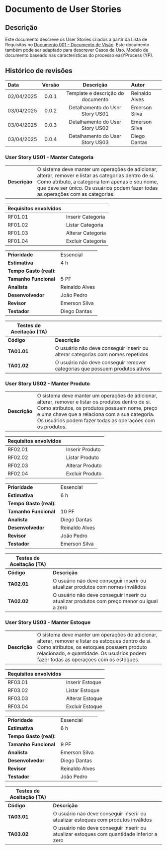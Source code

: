 # Documento de User Stories

## Descrição

Este documento descreve os User Stories criados a partir da Lista de Requisitos no [Documento 001 - Documento de Visão](doc-visao.md). Este documento também pode ser adaptado para descrever Casos de Uso. Modelo de documento baseado nas características do processo easYProcess (YP).

## Histórico de revisões

| Data       | Versão  | Descrição                          | Autor                          |
| :--------- | :-----: | :--------------------------------: | :----------------------------- |
| 02/04/2025 | 0.0.1   | Template e descrição do documento  | Reinaldo Alves |
| 03/04/2025 | 0.0.2   | Detalhamento do User Story US01    | Emerson Silva |
| 03/04/2025 | 0.0.3   | Detalhamento do User Story US02    | Emerson Silva |
| 03/04/2025 | 0.0.4   | Detalhamento do User Story US03    | Diego Dantas |

### User Story US01 - Manter Categoria
|               |                                                                |
| ------------- | :------------------------------------------------------------- |
| **Descrição** | O sistema deve manter um operações de adicionar, alterar, remover e listar as categorias dentro de si. Como atributo, a categoria tem apenas o seu nome, que deve ser único. Os usuários podem fazer todas as operações com as categorias.

| **Requisitos envolvidos** |                                                    |
| ------------- | :------------------------------------------------------------- |
| RF01.01          | Inserir Categoria |
| RF01.02          | Listar Categoria  |
| RF01.03          | Alterar Categoria|
| RF01.04          | Excluir Categoria |

|                           |                                     |
| ------------------------- | ----------------------------------- | 
| **Prioridade**            | Essencial                           | 
| **Estimativa**            | 4 h                                 | 
| **Tempo Gasto (real):**   |                                     | 
| **Tamanho Funcional**     | 5 PF                                | 
| **Analista**              | Reinaldo Alves                      | 
| **Desenvolvedor**         | João Pedro                          | 
| **Revisor**               | Emerson Silva                       | 
| **Testador**              | Diego Dantas                        | 


| Testes de Aceitação (TA) |  |
| ----------- | --------- |
| **Código**      | **Descrição** |
| **TA01.01** | O usuário não deve conseguir inserir ou alterar categorias com nomes repetidos |
| **TA01.02** | O usuário não deve conseguir remover categorias que possuem produtos ativos |


### User Story US02 - Manter Produto
|               |                                                                |
| ------------- | :------------------------------------------------------------- |
| **Descrição** | O sistema deve manter um operações de adicionar, alterar, remover e listar os produtos dentro de si. Como atributos, os produtos possuem nome, preço e uma chave que a relaciona com a sua categoria. Os usuários podem fazer todas as operações com os produtos.

| **Requisitos envolvidos** |                                                    |
| ------------- | :------------------------------------------------------------- |
| RF02.01          | Inserir Produto |
| RF02.02          | Listar Produto  |
| RF02.03          | Alterar Produto|
| RF02.04          | Excluir Produto |

|                           |                                     |
| ------------------------- | ----------------------------------- | 
| **Prioridade**            | Essencial                           | 
| **Estimativa**            | 6 h                                 | 
| **Tempo Gasto (real):**   |                                     | 
| **Tamanho Funcional**     | 10 PF                                | 
| **Analista**              | Diego Dantas                        | 
| **Desenvolvedor**         | Reinaldo Alves                      | 
| **Revisor**               | João Pedro                          | 
| **Testador**              | Emerson Silva                       | 


| Testes de Aceitação (TA) |  |
| ----------- | --------- |
| **Código**      | **Descrição** |
| **TA02.01** | O usuário não deve conseguir inserir ou atualizar produtos com nomes inválidos |
| **TA02.02** | O usuário não deve conseguir inserir ou atualizar produtos com preço menor ou igual a zero |


### User Story US03 - Manter Estoque
|               |                                                                |
| ------------- | :------------------------------------------------------------- |
| **Descrição** | O sistema deve manter um operações de adicionar, alterar, remover e listar os estoques dentro de si. Como atributos, os estoques possuem produto relacionado, e quantidade. Os usuários podem fazer todas as operações com os estoques.

| **Requisitos envolvidos** |                                                    |
| ------------- | :------------------------------------------------------------- |
| RF03.01          | Inserir Estoque |
| RF03.02          | Listar Estoque  |
| RF03.03          | Alterar Estoque|
| RF03.04          | Excluir Estoque |

|                           |                                     |
| ------------------------- | ----------------------------------- | 
| **Prioridade**            | Essencial                           | 
| **Estimativa**            | 6 h                                 | 
| **Tempo Gasto (real):**   |                                     | 
| **Tamanho Funcional**     | 9 PF                                | 
| **Analista**              | Emerson Silva                       | 
| **Desenvolvedor**         | Diego Dantas                        | 
| **Revisor**               | Reinaldo Alves                      | 
| **Testador**              | João Pedro                          | 


| Testes de Aceitação (TA) |  |
| ----------- | --------- |
| **Código**      | **Descrição** |
| **TA03.01** | O usuário não deve conseguir inserir ou atualizar estoques com produtos inválidos |
| **TA03.02** | O usuário não deve conseguir inserir ou atualizar estoques com quantidade inferior a zero |
